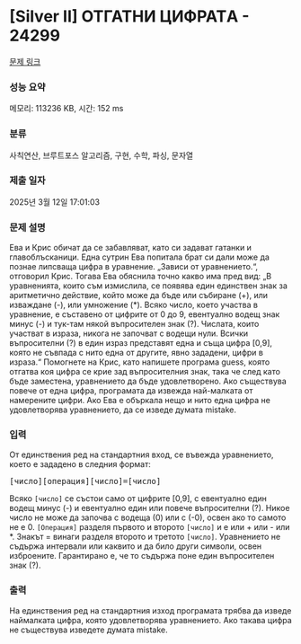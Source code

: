# [Silver II] ОТГАТНИ ЦИФРАТA - 24299 

[문제 링크](https://www.acmicpc.net/problem/24299) 

### 성능 요약

메모리: 113236 KB, 시간: 152 ms

### 분류

사칙연산, 브루트포스 알고리즘, 구현, 수학, 파싱, 문자열

### 제출 일자

2025년 3월 12일 17:01:03

### 문제 설명

<p>Ева и Крис обичат да се забавляват, като си задават гатанки и главоблъсканици. Една сутрин Ева попитала брат си дали може да познае липсваща цифра в уравнение. „Зависи от уравнението.“, отговорил Крис. Тогава Ева обяснила точно какво има пред вид: „В уравненията, които съм измислила, се появява един единствен знак за аритметично действие, който може да бъде или събиране (+), или изваждане (-), или умножение (*). Всяко число, което участва в уравнение, е съставено от цифрите от 0 до 9, евентуално водещ знак минус (-) и тук-там някой въпросителен знак (?). Числата, които участват в израза, никога не започват с водещи нули. Всички въпросителни (?) в един израз представят една и съща цифра [0,9], която не съвпада с нито една от другите, явно зададени, цифри в израза.“ Помогнете на Крис, като напишете програма guess, която отгатва коя цифра се крие зад въпросителния знак, така че след като бъде заместена, уравнението да бъде удовлетворено. Ако съществува повече от една цифра, програмата да извежда най-малката от намерените цифри. Ако Ева е объркала нещо и нито една цифра не удовлетворява уравнението, да се изведе думата mistake.</p>

### 입력 

 <p>От единствения ред на стандартния вход, се въвежда уравнението, което е зададено в следния формат:</p>

<pre>[число][операция][число]=[число]</pre>

<p>Всяко <code>[число]</code> се състои само от цифрите [0,9], с евентуално един водещ минус (-) и евентуално един или повече въпросителни (?). Никое число не може да започва с водеща (0) или с (-0), освен ако то самото не е 0. <code>[Операция]</code> разделя първото и второто <code>[число]</code> и е или + или - или *. Знакът = винаги разделя второто и третото <code>[число]</code>. Уравнението не съдържа интервали или каквито и да било други символи, освен изброените. Гарантирано е, че то съдържа поне един въпросителен знак (?).</p>

### 출력 

 <p>На единствения ред на стандартния изход програмата трябва да изведе наймалката цифра, която удовлетворява уравнението. Ако такава цифра не съществува изведете думата mistake.</p>

